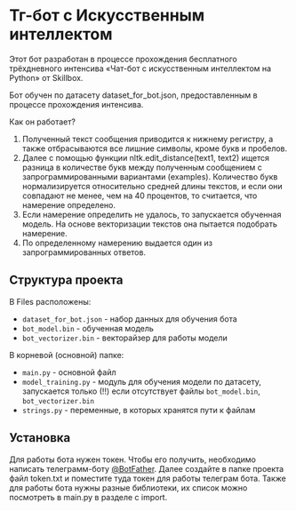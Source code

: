 # Тг-бот с Искусственным интеллектом

Этот бот разработан в процессе прохождения бесплатного трёхдневного интенсива «Чат-бот с искусственным интеллектом на Python» от Skillbox.

Бот обучен по датасету dataset_for_bot.json, предоставленным в процессе прохождения интенсива.

Как он работает?
1. Полученный текст сообщения приводится к нижнему регистру, а также отбрасываются все лишние символы, кроме букв и пробелов.
2. Далее с помощью функции nltk.edit_distance(text1, text2) ищется разница в количестве букв между полученным сообщением с запрограммированными вариантами (examples). Количество букв нормализируется относительно средней длины текстов, и если они совпадают не менее, чем на 40 процентов, то считается, что намерение определено.
3. Если намерение определить не удалось, то запускается обученная модель. На основе векторизации текстов она пытается подобрать намерение.
4. По определенному намерению выдается один из запрограммированных ответов.

## Структура проекта

В Files расположены:
* `dataset_for_bot.json` - набор данных для обучения бота
* `bot_model.bin` - обученная модель
* `bot_vectorizer.bin` - векторайзер для работы модели

В корневой (основной) папке:
* `main.py` - основной файл
* `model_training.py` - модуль для обучения модели по датасету, запускается только (!!) если отсутствует файлы `bot_model.bin`, `bot_vectorizer.bin`
* `strings.py` - переменные, в которых хранятся пути к файлам

## Установка

Для работы бота нужен токен. Чтобы его получить, необходимо написать телеграмм-боту [@BotFather](https://t.me/BotFather).
Далее создайте в папке проекта файл token.txt и поместите туда токен для работы телеграм бота.
Также для работы бота нужны разные библиотеки, их список можно посмотреть в main.py в разделе с import.
